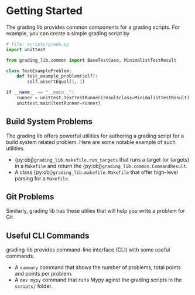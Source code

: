# Getting Started

The grading lib provides common components for a grading scripts. For example,
you can create a simple grading script by

```python
# file: scripts/grade.py
import unittest

from grading_lib.common import BaseTestCase, MinimalistTestResult

class TestExampleProblem:
    def test_example_problem(self):
        self.assertEqual(1, 1)

if __name__ == "__main__":
    runner = unittest.TextTestRunner(resultclass=MinimalistTestResult)
    unittest.main(testRunner=runner)    
```

## Build System Problems

The grading lib offers powerful utilities for authoring a grading script
for a build system related problem. Here are some notable example of such
utilities.

- {py:obj}`grading_lib.makefile.run_targets` that runs a target (or targets)
  in a `Makefile` and return the {py:obj}`grading_lib.common.CommandResult`.
- A class {py:obj}`grading_lib.makefile.Makefile` that offer high-level parsing
  for a `Makefile`.

## Git Problems

Similarly, grading lib has these utilies that will help you write 
a problem for Git.

## Useful CLI Commands

grading-lib provides command-line interface (CLI) with some useful commands.

- A `summary` command that shows the number of problems, total points and points per problem.
- A `dev mypy` command that runs Mypy aginst the grading scripts in the `scripts/` folder.

